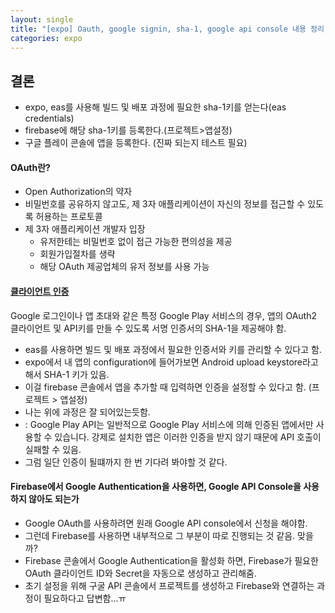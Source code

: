 ```yaml
---
layout: single
title: "[expo] Oauth, google signin, sha-1, google api console 내용 정리"
categories: expo
---
```


## 결론

- expo, eas를 사용해 빌드 및 배포 과정에 필요한 sha-1키를 얻는다(eas credentials)
- firebase에 해당 sha-1키를 등록한다.(프로젝트>앱설정)
- 구글 플레이 콘솔에 앱을 등록한다. (진짜 되는지 테스트 필요)

#### OAuth란?

- Open Authorization의 약자
- 비밀번호를 공유하지 않고도, 제 3자 애플리케이션이 자신의 정보를 접근할 수 있도록 허용하는 프로토콜
- 제 3자 애플리케이션 개발자 입장
  - 유저한테는 비밀번호 없이 접근 가능한 편의성을 제공
  - 회원가입절차를 생략
  - 해당 OAuth 제공업체의 유저 정보를 사용 가능

#### [클라이언트 인증](https://developers.google.com/android/guides/client-auth?hl=ko)

Google 로그인이나 앱 초대와 같은 특정 Google Play 서비스의 경우, 앱의 OAuth2 클라이언트 및 API키를 만들 수 있도록 서명 인증서의 SHA-1을 제공해야 함.

- eas를 사용하면 빌드 및 배포 과정에서 필요한 인증서와 키를 관리할 수 있다고 함.
- expo에서 내 앱의 configuration에 들어가보면 Android upload keystore라고 해서 SHA-1 키가 있음.
- 이걸 firebase 콘솔에서 앱을 추가할 때 입력하면 인증을 설정할 수 있다고 함. (프로젝트 > 앱설정)
- 나는 위에 과정은 잘 되어있는듯함.
- : Google Play API는 일반적으로 Google Play 서비스에 의해 인증된 앱에서만 사용할 수 있습니다. 강제로 설치한 앱은 이러한 인증을 받지 않기 때문에 API 호출이 실패할 수 있음.
- 그럼 일단 인증이 될떄까지 한 번 기다려 봐야할 것 같다.

#### Firebase에서 Google Authentication을 사용하면, Google API Console을 사용하지 않아도 되는가

- Google OAuth를 사용하려면 원래 Google API console에서 신청을 해야함.
- 그런데 Firebase를 사용하면 내부적으로 그 부분이 따로 진행되는 것 같음. 맞을까?
- Firebase 콘솔에서 Google Authentication을 활성화 하면, Firebase가 필요한 OAuth 클라이언트 ID와 Secret을 자동으로 생성하고 관리해줌.
- 초기 설정을 위해 구굴 API 콘솔에서 프로젝트를 생성하고 Firebase와 연결하는 과정이 필요하다고 답변함...ㅠ
